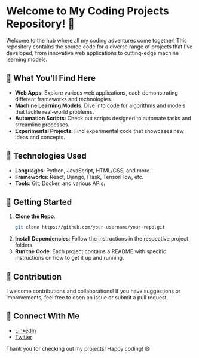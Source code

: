 # Welcome to My Coding Projects Repository! 🚀

Welcome to the hub where all my coding adventures come together! This repository contains the source code for a diverse range of projects that I've developed, from innovative web applications to cutting-edge machine learning models.

## 📂 What You'll Find Here
- **Web Apps**: Explore various web applications, each demonstrating different frameworks and technologies.
- **Machine Learning Models**: Dive into code for algorithms and models that tackle real-world problems.
- **Automation Scripts**: Check out scripts designed to automate tasks and streamline processes.
- **Experimental Projects**: Find experimental code that showcases new ideas and concepts.

## 🔧 Technologies Used
- **Languages**: Python, JavaScript, HTML/CSS, and more.
- **Frameworks**: React, Django, Flask, TensorFlow, etc.
- **Tools**: Git, Docker, and various APIs.

## 🚀 Getting Started
1. **Clone the Repo**: 
    ```bash
    git clone https://github.com/your-username/your-repo.git
    ```
2. **Install Dependencies**: Follow the instructions in the respective project folders.
3. **Run the Code**: Each project contains a README with specific instructions on how to get it up and running.

## 📄 Contribution
I welcome contributions and collaborations! If you have suggestions or improvements, feel free to open an issue or submit a pull request.

## 🤝 Connect With Me
- [LinkedIn](https://www.linkedin.com/in/your-profile)
- [Twitter](https://twitter.com/your-profile)

Thank you for checking out my projects! Happy coding! 😄
